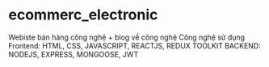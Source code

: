 # ecommerc_electronic
Webiste bán hàng công nghệ + blog về công nghệ
Công nghệ sử dụng
Frontend: HTML, CSS, JAVASCRIPT, REACTJS, REDUX TOOLKIT
BACKEND: NODEJS, EXPRESS, MONGOOSE, JWT
